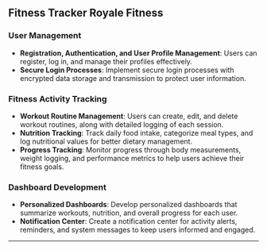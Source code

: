 Fitness Tracker Royale Fitness
---

### User Management
- **Registration, Authentication, and User Profile Management**: Users can register, log in, and manage their profiles effectively.
- **Secure Login Processes**: Implement secure login processes with encrypted data storage and transmission to protect user information.

### Fitness Activity Tracking
- **Workout Routine Management**: Users can create, edit, and delete workout routines, along with detailed logging of each session.
- **Nutrition Tracking**: Track daily food intake, categorize meal types, and log nutritional values for better dietary management.
- **Progress Tracking**: Monitor progress through body measurements, weight logging, and performance metrics to help users achieve their fitness goals.

### Dashboard Development
- **Personalized Dashboards**: Develop personalized dashboards that summarize workouts, nutrition, and overall progress for each user.
- **Notification Center**: Create a notification center for activity alerts, reminders, and system messages to keep users informed and engaged.

---

